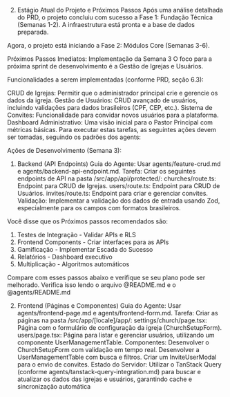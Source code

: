 2. Estágio Atual do Projeto e Próximos Passos
Após uma análise detalhada do PRD, o projeto concluiu com sucesso a Fase 1: Fundação Técnica (Semanas 1-2). A infraestrutura está pronta e a base de dados preparada.

Agora, o projeto está iniciando a Fase 2: Módulos Core (Semanas 3-6).

Próximos Passos Imediatos: Implementação da Semana 3
O foco para a próxima sprint de desenvolvimento é a Gestão de Igrejas e Usuários.

Funcionalidades a serem implementadas (conforme PRD, seção 6.3):

CRUD de Igrejas: Permitir que o administrador principal crie e gerencie os dados da igreja.
Gestão de Usuários: CRUD avançado de usuários, incluindo validações para dados brasileiros (CPF, CEP, etc.).
Sistema de Convites: Funcionalidade para convidar novos usuários para a plataforma.
Dashboard Administrativo: Uma visão inicial para o Pastor Principal com métricas básicas.
Para executar estas tarefas, as seguintes ações devem ser tomadas, seguindo os padrões dos agents:

Ações de Desenvolvimento (Semana 3):

1. Backend (API Endpoints)
Guia do Agente: Usar agents/feature-crud.md e agents/backend-api-endpoint.md.
Tarefa: Criar os seguintes endpoints de API na pasta /src/app/api/protected/:
churches/route.ts: Endpoint para CRUD de Igrejas.
users/route.ts: Endpoint para CRUD de Usuários.
invites/route.ts: Endpoint para criar e gerenciar convites.
Validação: Implementar a validação dos dados de entrada usando Zod, especialmente para os campos com formatos brasileiros.

Você disse que os Próximos passos recomendados são:

  1. Testes de Integração - Validar APIs e RLS
  2. Frontend Components - Criar interfaces para as APIs
  3. Gamificação - Implementar Escada do Sucesso
  4. Relatórios - Dashboard executivo
  5. Multiplicação - Algoritmos automáticos

Compare com esses passos abaixo e verifique se seu plano pode ser melhorado. Verifica isso lendo o arquivo @README.md e o @agents/README.md

2. Frontend (Páginas e Componentes)
Guia do Agente: Usar agents/frontend-page.md e agents/frontend-form.md.
Tarefa: Criar as páginas na pasta /src/app/[locale]/app/:
settings/church/page.tsx: Página com o formulário de configuração da igreja (ChurchSetupForm).
users/page.tsx: Página para listar e gerenciar usuários, utilizando um componente UserManagementTable.
Componentes:
Desenvolver o ChurchSetupForm com validação em tempo real.
Desenvolver a UserManagementTable com busca e filtros.
Criar um InviteUserModal para o envio de convites.
Estado do Servidor: Utilizar o TanStack Query (conforme agents/tanstack-query-integration.md) para buscar e atualizar os dados das igrejas e usuários, garantindo cache e sincronização automática